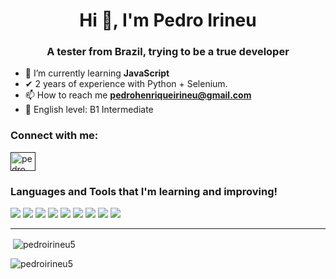 <h1 align="center">Hi 👋, I'm Pedro Irineu</h1>
<h3 align="center">A tester from Brazil, trying to be a true developer</h3>

- 🌱 I’m currently learning **JavaScript**
- ✔ 2 years of experience with Python + Selenium.
- 📫 How to reach me **pedrohenriqueirineu@gmail.com**
- 🔶 English level: B1 Intermediate


<h3 align="left">Connect with me:</h3>
<p align="left">
<a href="" target="blank"><img align="center" src="https://raw.githubusercontent.com/rahuldkjain/github-profile-readme-generator/master/src/images/icons/Social/linked-in-alt.svg" alt="pedro irineu" height="30" width="40" /></a>
</p>

<h3 align="left">Languages and Tools that I'm learning and improving!</h3>

<div>
  <img src="https://img.shields.io/badge/HTML5-E34F26?style=for-the-badge&logo=html5&logoColor=white">
  <img src="https://img.shields.io/badge/CSS3-1572B6?style=for-the-badge&logo=css3&logoColor=white">
  <img src="https://img.shields.io/badge/JavaScript-F7DF1E?style=for-the-badge&logo=javascript&logoColor=black">
  <img src="https://img.shields.io/badge/Python-3776AB?style=for-the-badge&logo=python&logoColor=white">
  <img src="https://img.shields.io/badge/Node.js-43853D?style=for-the-badge&logo=node.js&logoColor=white">
  <img src="https://img.shields.io/badge/Java-ED8B00?style=for-the-badge&logo=openjdk&logoColor=white">
  <img src="https://img.shields.io/badge/SQLite-07405E?style=for-the-badge&logo=sqlite&logoColor=white">
  <img src="https://img.shields.io/badge/Bootstrap-563D7C?style=for-the-badge&logo=bootstrap&logoColor=white">
  <img src="https://img.shields.io/badge/Rust-000000?style=for-the-badge&logo=rust&logoColor=white">
</div>

<hr>
<p>&nbsp;<img align="center" src="https://github-readme-stats.vercel.app/api?username=pedroirineu5&show_icons=true&locale=en" alt="pedroirineu5" /></p>

<p><img align="center" src="https://github-readme-streak-stats.herokuapp.com/?user=pedroirineu5&" alt="pedroirineu5" /></p>
